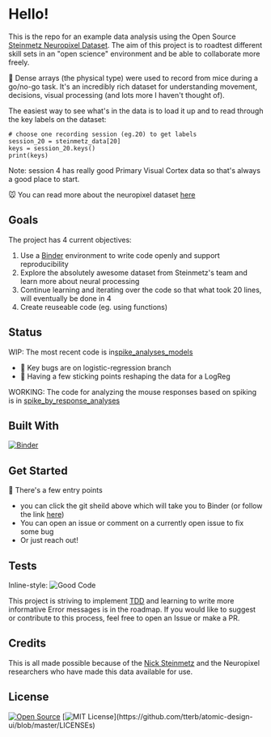 # Hello! 

This is the repo for an example data analysis using the Open Source [Steinmetz Neuropixel Dataset](http://data.cortexlab.net/). The aim of this project is to roadtest different skill sets in an "open science" environment and be able to collaborate more freely. 

:brain: Dense arrays (the physical type) were used to record from mice during a go/no-go task. It's an incredibly rich dataset for understanding movement, decisions, visual processing (and lots more I haven't thought of). 

The easiest way to see what's in the data is to load it up and to read through the key labels on the dataset:

```
# choose one recording session (eg.20) to get labels
session_20 = steinmetz_data[20]
keys = session_20.keys()
print(keys)

```
Note: session 4 has really good Primary Visual Cortex data so that's always a good place to start. 

:mouse: You can read more about the neuropixel dataset [here](https://www.biorxiv.org/content/10.1101/2020.10.27.358291v1) 


## Goals

The project has 4 current objectives:
1. Use a [Binder](https://mybinder.org/) environment to write code openly and support reproducibility
2. Explore the absolutely awesome dataset from Steinmetz's team and learn more about neural processing
3. Continue learning and iterating over the code so that what took 20 lines, will eventually be done in 4
4. Create reuseable code (eg. using functions)


## Status

WIP: The most recent code is in[spike_analyses_models](https://github.com/BrainonSilicon/NeuropixelAnalyses/blob/master/spike_analyses_models.ipynb)
- :bug: Key bugs are on logistic-regression branch
- :bug: Having a few sticking points reshaping the data for a LogReg

WORKING: The code for analyzing the mouse responses based on spiking is in [spike_by_response_analyses](https://github.com/BrainonSilicon/NeuropixelAnalyses/blob/master/spike_by_response_analyses.ipynb)


## Built With

[![Binder](https://mybinder.org/badge_logo.svg)](https://mybinder.org/v2/gh/BrainonSilicon/NeuropixelAnalyses/HEAD)


## Get Started

:star2: There's a few entry points
- you can click the git sheild above which will take you to Binder (or follow the link [here](https://mybinder.org/v2/gh/BrainonSilicon/NeuropixelAnalyses/HEAD))
- You can open an issue or comment on a currently open issue to fix some bug 
- Or just reach out! 



## Tests

Inline-style: 
![Good Code](https://imgs.xkcd.com/comics/good_code.png "Good Code from xkcd")

This project is striving to implement [TDD](http://agiledata.org/essays/tdd.html#:~:text=Test%2Ddriven%20development%20(TDD)%20is%20a%20development%20technique%20where,Agile%20DBAs%20for%20database%20development.) and learning to write more informative Error messages is in the roadmap. If you would like to suggest or contribute to this process, feel free to open an Issue or make a PR. 

## Credits

This is all made possible because of the [Nick Steinmetz](http://www.nicksteinmetz.com/) and the Neuropixel researchers who have made this data available for use.


## License

[![Open Source](https://badges.frapsoft.com/os/v1/open-source.svg?v=103)](https://opensource.org/)
[![MIT License](https://img.shields.io/apm/l/atomic-design-ui.svg?)](https://github.com/tterb/atomic-design-ui/blob/master/LICENSEs)
